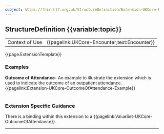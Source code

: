 ```yaml
---
subject: https://fhir.hl7.org.uk/StructureDefinition/Extension-UKCore-OutcomeOfAttendance
---
```

## StructureDefinition {{variable:topic}}

<table id="addToTranspose">
<tr><td>Context of Use</td>
<td>{{pagelink:UKCore-Encounter,text:Encounter}}</td>
</tr>
</table>

{{page:ExtensionTemplate}}

<div id="Examples" class="tabcontent">
  <h3>Examples</h3>
  <b>Outcome of Attendance</b>- An example to illustrate the extension which is used to indicate the outcome of an outpatient attendance.<br>
  {{pagelink:Extension-UKCore-OutcomeOfAttendance-Example}}
  <br><br>
</div>

<h3 id="guidance-outcomeofattendance">Extension Specific Guidance</h3>

There is a binding within this extension to a {{pagelink:ValueSet-UKCore-OutcomeOfAttendance}}.

---